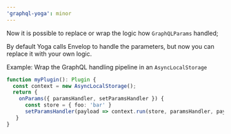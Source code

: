 ```yaml
---
'graphql-yoga': minor
---
```


Now it is possible to replace or wrap the logic how `GraphQLParams` handled;

By default Yoga calls Envelop to handle the parameters, but now you can replace it with your own logic.

Example: Wrap the GraphQL handling pipeline in an `AsyncLocalStorage`

```ts
function myPlugin(): Plugin {
  const context = new AsyncLocalStorage();
  return {
    onParams({ paramsHandler, setParamsHandler }) {
      const store = { foo: 'bar' }
      setParamsHandler(payload => context.run(store, paramsHandler, payload))
   }
}
```